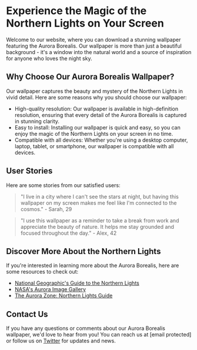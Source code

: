 <!--font:Great Vibes-->

# Experience the Magic of the Northern Lights on Your Screen

Welcome to our website, where you can download a stunning wallpaper featuring the Aurora Borealis. Our wallpaper is more than just a beautiful background - it's a window into the natural world and a source of inspiration for anyone who loves the night sky.

## Why Choose Our Aurora Borealis Wallpaper?

Our wallpaper captures the beauty and mystery of the Northern Lights in vivid detail. Here are some reasons why you should choose our wallpaper:

- High-quality resolution: Our wallpaper is available in high-definition resolution, ensuring that every detail of the Aurora Borealis is captured in stunning clarity.
- Easy to install: Installing our wallpaper is quick and easy, so you can enjoy the magic of the Northern Lights on your screen in no time.
- Compatible with all devices: Whether you're using a desktop computer, laptop, tablet, or smartphone, our wallpaper is compatible with all devices.

## User Stories

Here are some stories from our satisfied users:

> "I live in a city where I can't see the stars at night, but having this wallpaper on my screen makes me feel like I'm connected to the cosmos." - Sarah, 29

> "I use this wallpaper as a reminder to take a break from work and appreciate the beauty of nature. It helps me stay grounded and focused throughout the day." - Alex, 42

## Discover More About the Northern Lights

If you're interested in learning more about the Aurora Borealis, here are some resources to check out:

- [National Geographic's Guide to the Northern Lights](#)
- [NASA's Aurora Image Gallery](#)
- [The Aurora Zone: Northern Lights Guide](#)

## Contact Us

If you have any questions or comments about our Aurora Borealis wallpaper, we'd love to hear from you! You can reach us at [email protected] or follow us on [Twitter](#) for updates and news.

<!--

Write me content for website with wallpaper which alt text is:

"A photograph of the Northern Lights, with the green and purple hues swirling in the night sky."

The name/title of the page should not be 1:1 copy of the alt text but rather a real content of the website which is using this wallpaper.

- Use markdown format 
- Start with heading
- Heading should be short and concise
- The content should look like a real website 
- The website should not be about the wallpaper, wallpaper is just a related background
- Heading should be contain work "wallpaper" or "background"
- Include real sections like references, contact, user stories, etc. use things relevant to the page purpose.
- Feel free to use structure like headings, bullets, numbering, blockquotes, paragraphs, horizontal lines, etc.
- You can use formatting like bold or _italic_
- You can include UTF-8 emojis
- Links should be only #hash anchors (and you can refer to the document itself)
- Do not include images


---


# Discover the Wonders of the Night Sky with Our Aurora Borealis Wallpaper

Transform your desktop or mobile screen into a breathtaking display of nature's beauty with our Northern Lights wallpaper. Featuring vivid green and purple hues swirling in the night sky, this wallpaper is sure to captivate anyone who sees it.

## Why Choose Our Aurora Borealis Wallpaper?

Our wallpaper is more than just a pretty background. It's a reminder of the wonders of the natural world and a source of inspiration for stargazers and nature enthusiasts alike. Here are some reasons why you should choose our Northern Lights wallpaper:

- High-quality resolution: Our wallpaper is available in high-definition resolution, ensuring that every detail of the Northern Lights is captured in stunning clarity.
- Easy to install: Installing our wallpaper is quick and easy, so you can enjoy the beauty of the Aurora Borealis on your screen in no time.
- Compatible with all devices: Whether you're using a desktop computer, laptop, tablet, or smartphone, our wallpaper is compatible with all devices.

## User Stories

Here are some stories from our satisfied users:

> "I've always been fascinated by the Northern Lights, but I've never had the chance to see them in person. Thanks to this wallpaper, I can experience their beauty every day!" - Emily, 27

> "I work long hours at my desk, so having a beautiful wallpaper like this one helps me stay motivated and inspired throughout the day." - David, 35

## References

If you want to learn more about the Aurora Borealis, here are some resources to check out:

- [National Geographic's Guide to the Northern Lights](#)
- [NASA's Aurora Image Gallery](#)
- [The Aurora Zone: Northern Lights Guide](#)

## Contact Us

If you have any questions or comments about our Aurora Borealis wallpaper, we'd love to hear from you! You can reach us at [email protected] or follow us on [Twitter](#) for updates and news.


---


Heading should not include word "wallpaper". The website should not be about the wallpaper itself, wallpaper is just a related background, rewrite whole content.


---


# Experience the Magic of the Northern Lights on Your Screen

Welcome to our website, where you can download a stunning wallpaper featuring the Aurora Borealis. Our wallpaper is more than just a beautiful background - it's a window into the natural world and a source of inspiration for anyone who loves the night sky.

## Why Choose Our Aurora Borealis Wallpaper?

Our wallpaper captures the beauty and mystery of the Northern Lights in vivid detail. Here are some reasons why you should choose our wallpaper:

- High-quality resolution: Our wallpaper is available in high-definition resolution, ensuring that every detail of the Aurora Borealis is captured in stunning clarity.
- Easy to install: Installing our wallpaper is quick and easy, so you can enjoy the magic of the Northern Lights on your screen in no time.
- Compatible with all devices: Whether you're using a desktop computer, laptop, tablet, or smartphone, our wallpaper is compatible with all devices.

## User Stories

Here are some stories from our satisfied users:

> "I live in a city where I can't see the stars at night, but having this wallpaper on my screen makes me feel like I'm connected to the cosmos." - Sarah, 29

> "I use this wallpaper as a reminder to take a break from work and appreciate the beauty of nature. It helps me stay grounded and focused throughout the day." - Alex, 42

## Discover More About the Northern Lights

If you're interested in learning more about the Aurora Borealis, here are some resources to check out:

- [National Geographic's Guide to the Northern Lights](#)
- [NASA's Aurora Image Gallery](#)
- [The Aurora Zone: Northern Lights Guide](#)

## Contact Us

If you have any questions or comments about our Aurora Borealis wallpaper, we'd love to hear from you! You can reach us at [email protected] or follow us on [Twitter](#) for updates and news.

-->
